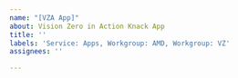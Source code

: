 ```yaml
---
name: "[VZA App]"
about: Vision Zero in Action Knack App
title: ''
labels: 'Service: Apps, Workgroup: AMD, Workgroup: VZ'
assignees: ''

---
```




